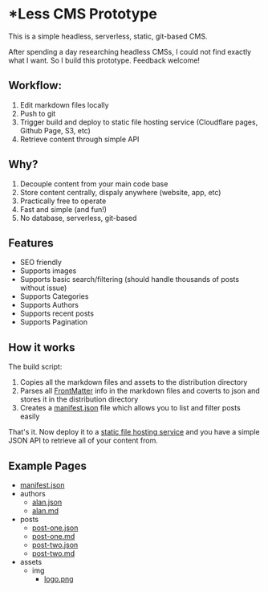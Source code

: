 # \*Less CMS Prototype

This is a simple headless, serverless, static, git-based CMS.

After spending a day researching headless CMSs, I could not find exactly what I want. So I build this prototype. Feedback welcome!

## Workflow:

1) Edit markdown files locally
2) Push to git
3) Trigger build and deploy to static file hosting service (Cloudflare pages, Github Page, S3, etc)
4) Retrieve content through simple API

## Why?

1) Decouple content from your main code base
2) Store content centrally, dispaly anywhere (website, app, etc)
3) Practically free to operate
4) Fast and simple (and fun!)
5) No database, serverless, git-based

## Features

- SEO friendly
- Supports images
- Supports basic search/filtering (should handle thousands of posts without issue)
- Supports Categories
- Supports Authors
- Supports recent posts
- Supports Pagination

## How it works

The build script:

1) Copies all the markdown files and assets to the distribution directory
2) Parses all [FrontMatter](https://www.npmjs.com/package/front-matter) info in the markdown files and coverts to json and stores it in the distribution directory
3) Creates a [manifest.json](https://less-cms-prototype.pages.dev/manifest.json) file which allows you to list and filter posts easily

That's it. Now deploy it to a [static file hosting service](https://developers.cloudflare.com/pages/framework-guides/deploy-anything/) and you have a simple JSON API to retrieve all of your content from.

## Example Pages

- [manifest.json](https://less-cms-prototype.pages.dev/manifest.json)
- authors
    - [alan.json](https://less-cms-prototype.pages.dev/authors/alan.json)
    - [alan.md](https://less-cms-prototype.pages.dev/authors/alan.json)
- posts
    - [post-one.json](https://less-cms-prototype.pages.dev/posts/post-one.json)
    - [post-one.md](https://less-cms-prototype.pages.dev/posts/post-one.md)
    - [post-two.json](https://less-cms-prototype.pages.dev/posts/post-two.json)
    - [post-two.md](https://less-cms-prototype.pages.dev/posts/post-two.md)
- assets
    - img
        - [logo.png](https://less-cms-prototype.pages.dev/assets/img/logo.png)
